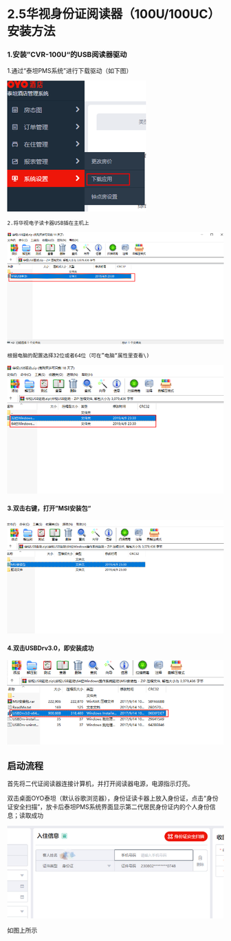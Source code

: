 # 2.5华视身份证阅读器（100U/100UC）安装方法

### 1.安装”CVR-100U“的USB阅读器驱动

1.通过“泰坦PMS系统”进行下载驱动（如下图）

![](../../../.gitbook/assets/image%20%28433%29.png)

    2.将华视电子读卡器USB插在主机上

![](../../../.gitbook/assets/image%20%28395%29.png)

    根据电脑的配置选择32位或者64位（可在”电脑“属性里查看\)

![](../../../.gitbook/assets/image%20%28130%29.png)

#### 3.双击右键，打开”MSI安装包“

![](../../../.gitbook/assets/image%20%28175%29.png)

#### 4.双击USBDrv3.0，即安装成功

![](../../../.gitbook/assets/image%20%28391%29.png)

## 启动流程

首先将二代证阅读器连接计算机，并打开阅读器电源，电源指示灯亮。

双击桌面OYO泰坦（默认谷歌浏览器），身份证读卡器上放入身份证，点击“身份证安全扫描”，放卡后泰坦PMS系统界面显示第二代居民身份证内的个人身份信息；读取成功

![](../../../.gitbook/assets/image%20%28533%29.png)

如图上所示

